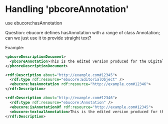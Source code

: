 # Handling 'pbcoreAnnotation'

use ebucore:hasAnnotation

Question: ebucore defines hasAnnotation with a range of class Annotation; can we just use it to provide straight text?

Example:

```xml
<pbcoreDescriptionDocument>
  <pbcoreAnnotation>This is the edited version produced for the Digital Learning Library</pbcoreAnnotation>
</pbcoreDescriptionDocument>
```


```xml
<rdf:Description about="http://example.com#12345">
  <rdf:type rdf:resource="ebucore:EditorialObject" />
  <ebucore:hasAnnotation rdf:resource="http://example.com#12346">
</rdf:Description>

<rdf:Description about="http://example.com#12346">
  <rdf:type rdf:resource="ebucore:Annotation" />
  <ebucore:isAnnotationOf rdf:resource="http://example.com#12345">
  <ebucore:textualAnnotation>This is the edited version produced for the Digital Learning Library</ebucore:textualAnnotation>
</rdf:Description>
```
